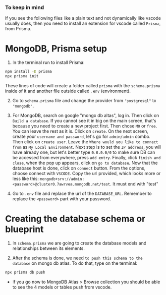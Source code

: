 ### To keep in mind

If you see the following files like a plain text and not dynamically like vscode usually does, then you need to install an extension for vscode called `Prisma`, from Prisma.

# MongoDB, Prisma setup

1. In the terminal run to install Prisma:

```sh
npm install -D prisma
npx prisma init
```

These lines of code will create a folder called `prisma` with the `schema.prisma` inside of it and another file outside called `.env` (environment).

2. Go to `schema.prisma` file and change the provider from `"postgresql"` to `"mongodb"`.

3. For MongoDB, search on google "mongo db altas", log in. Then click on `Build a database`. If you cannot see it in big on the main screen, that's because you need to create a new project first. Then chose `M0` or `free`. You can leave the rest as it is. Click on `create`. On the next screen, create your `username and password`, let's go for `admin/admin` combo. Then click on `create user`. Leave the `Where would you like to connect from` as `My Local Environment`. Next step is to set the `IP address`, you will have already one, but let's better type `0.0.0.0/0` to make sure DB can be accessed from everywhere, press `add entry`. Finally, click `finish and close`, when the pop up appears, click on `go to database`. Now that the database host is done, click on `connect` button. From the options, choose connect with `VSCODE`. Copy the url provided, which looks more or less like this: `mongodb+srv://admin:<password>@cluster0.7awrvea.mongodb.net/test`. It must end with "test"

4. Go to `.env` file and replace the url of the `DATABASE_URL`. Remember to replace the `<password>` part with your password.

# Creating the database schema or blueprint

1. In `schema.prisma` we are going to create the database models and relationships between its elements.

2. After the schema is done, we need `to push this schema to the database` on mongo db atlas. To do that, type on the terminal:

```sh
npx prisma db push
```

-   If you go now to MongoDB Atlas > Browse collection you should be able to see the 4 models or tables push from vscode.
